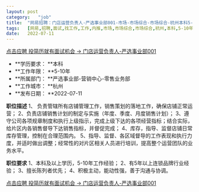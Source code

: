 ```yaml
---
layout:	post
category:	"job"
title:	"网易招聘：门店运营负责人-严选事业部001-市场-市场综合-市场综合-杭州本科5-10年"
tags:	[网易,招聘,面试,找工作,工作,内推,市场,市场综合,市场综合,杭州,本科,5-10年]
date:	2022-07-11
---
```


[点击应聘 投简历就有面试机会 -> 门店运营负责人-严选事业部001](http://mobile.bole.netease.com/bole/boleDetail?id=40656&employeeId=346f03c3cda5f04c&key=all)



- **学历要求： **本科
- **工作年限： **5-10年
- **所属部门： **严选事业部-营销中心-零售业务部
- **工作城市： **杭州
- **发布日期： **2022-07-11



**职位描述**
1、 负责管辖所有店铺管理工作，销售策划的落地工作，确保店铺正常运营；
2、负责店铺销售计划的制定与实施（年度、季度、月度销售计划）；
3、遵守公司各项规章制度和执行上级指示，完成上级下达的各项经营指标；结合实际，给片区内各销售督导下达销售指标，并督促完成；
4、库存，指导、监督店铺日常库存管理，控制在合理范围内。
5、指导、监督、各区域督导的工作表现和执行力度，并适时做出调整；经常性的对片区相关人员进行培训，提高整个运营团队的业务水平。



**职位要求**
1、本科及以上学历，5-10年工作经验；
2、有5年以上连锁品牌行业经验；
3、擅长陈列者优先；
4、积极主动，能动性强，善于沟通与协调。



[点击应聘 投简历就有面试机会 -> 门店运营负责人-严选事业部001](http://mobile.bole.netease.com/bole/boleDetail?id=40656&employeeId=346f03c3cda5f04c&key=all)